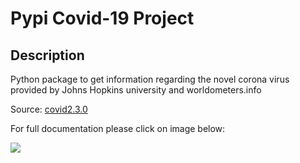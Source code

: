 # Pypi Covid-19 Project

## Description
Python package to get information regarding the novel corona virus provided by Johns Hopkins university and worldometers.info

Source: [covid2.3.0](https://pypi.org/project/covid/)

For full documentation please click on image below:

[<img src="https://ahmednafies.github.io/covid/img/corona.jpeg">](https://ahmednafies.github.io/covid/)
